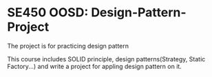 # SE450 OOSD: Design-Pattern-Project
The project is for practicing design pattern

This course includes SOLID principle, design patterns(Strategy, Static Factory...) and write a project for appling design pattern on it.  
